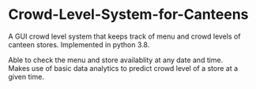 # Crowd-Level-System-for-Canteens
A GUI crowd level system that keeps track of menu and crowd levels of canteen stores. Implemented in python 3.8. 

Able to check the menu and store availablity at any date and time.\
Makes use of basic data analytics to predict crowd level of a store at a given time.
